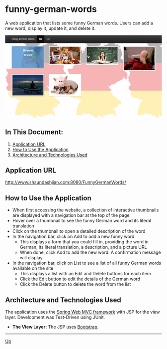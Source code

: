 # funny-german-words
A web application that lists some funny German words. Users can add a new word, display it, update it, and delete it.

![alt text](funny-german-words.png "FunnyGermanWords")

## In This Document:
1. [Application URL](#application-url)
2. [How to Use the Application](#how-touse-the-application)
3. [Architecture and Technologies Used](#architecture-and-technologies-used)

## Application URL
http://www.shaundashjian.com:8080/FunnyGermanWords/

## How to Use the Application
* When first accessing the website, a collection of interactive thumbnails are displayed with a navigation bar at the top of the page
* Hover over a thumbnail to see the funny German word and its literal translation
* Click on the thumbnail to open a detailed description of the word
* In the navigation bar, click on Add to add a new funny word. 
  * This displays a form that you could fill in, providing the word in German, its literal translation, a description, and a picture URL
  * When done, click Add to add the new word. A confirmation message will display
* In the navigation bar, click on List to see a list of all funny German words available on the site
  * This displays a list with an Edit and Delete buttons for each item
  * Click the Edit button to edit the details of the German word
  * Click the Delete button to delete the word from the list

## Architecture and Technologies Used
The application uses the [Spring Web MVC framework](https://docs.spring.io/spring/docs/current/spring-framework-reference/html/mvc.html) with JSP for the view layer. Development was Test-Driven using JUnit.

  * **The View Layer:**
The JSP uses [Bootstrap](http://getbootstrap.com).
<hr>

[Up](README.md)
